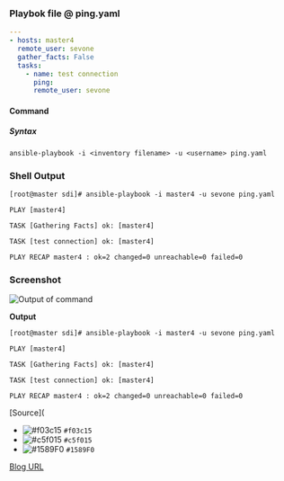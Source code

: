 ### Playbok file @ ping.yaml


```yaml
---
- hosts: master4
  remote_user: sevone
  gather_facts: False
  tasks:
    - name: test connection
      ping:
      remote_user: sevone
```      


#### Command 
##### Syntax

    ansible-playbook -i <inventory filename> -u <username> ping.yaml

### Shell Output

```shell
[root@master sdi]# ansible-playbook -i master4 -u sevone ping.yaml
 
PLAY [master4]
 
TASK [Gathering Facts] ok: [master4]
 
TASK [test connection] ok: [master4]
 
PLAY RECAP master4 : ok=2 changed=0 unreachable=0 failed=0
```

### Screenshot

![Output of command](https://lh3.googleusercontent.com/1WuYhO1XcQAcBkIV2qd3OfQ7qb7-besV8j6olACAMVcgtnSCanfFw-9nfFjZ8AdiyoMWp1wXDG8Z5g "output")



**Output**

```shell
[root@master sdi]# ansible-playbook -i master4 -u sevone ping.yaml
 
PLAY [master4]
 
TASK [Gathering Facts] ok: [master4]
 
TASK [test connection] ok: [master4]
 
PLAY RECAP master4 : ok=2 changed=0 unreachable=0 failed=0
```

[Source](
- ![#f03c15](https://placehold.it/15/f03c15/000000?text=+) `#f03c15`
- ![#c5f015](https://placehold.it/15/c5f015/000000?text=+) `#c5f015`
- ![#1589F0](https://placehold.it/15/1589F0/000000?text=+) `#1589F0`

[Blog URL](http://amitkarpe1.blogspot.com/2018/08/ansible-ping-example_21.html)

<!--stackedit_data:
eyJoaXN0b3J5IjpbLTk3NjgyNDU2NywxMDkyMDc4ODkzLC00Mz
IxNzU2MzYsLTE2ODkzMjIzNTcsLTE0NTMzMzYyNjUsMjY5NjYw
NzYwLC0yNTUwNTA3MjYsLTE5NzcyODM4OTYsLTE1MTUzNzQxNj
csLTc3Njg3NjQ4NV19
-->